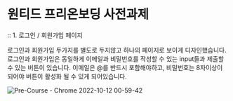 # 원티드 프리온보딩 사전과제


:: 1. 로그인 / 회원가입 페이지

로그인과 회원가입 두가지를 별도로 두지않고 하나의 페이지로 보이게 디자인했습니다. 
로그인과 회원가입은 동일하게 이메일과 비밀번호를 작성할 수 있는 input들과 제출할 수 있는 버튼이 있습니다.
이메일은 @를 반드시 포함해야하고, 비밀번호는 8자이상이 되어야 버튼이 활성화 될 수 있게 되어있습니다.


![Pre-Course - Chrome 2022-10-12 00-59-42](https://user-images.githubusercontent.com/80830981/195142337-77abc1bb-c5b5-4bee-a30f-3192a990e072.gif)
